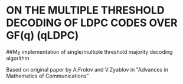 # ON THE MULTIPLE THRESHOLD DECODING OF LDPC CODES OVER GF(q) (qLDPC)

##My implementation of single/multiple threshold majority decoding algorithm

Based on original paper by A.Frolov and V.Zyablov in "Advances in Mathematics of Communications"
